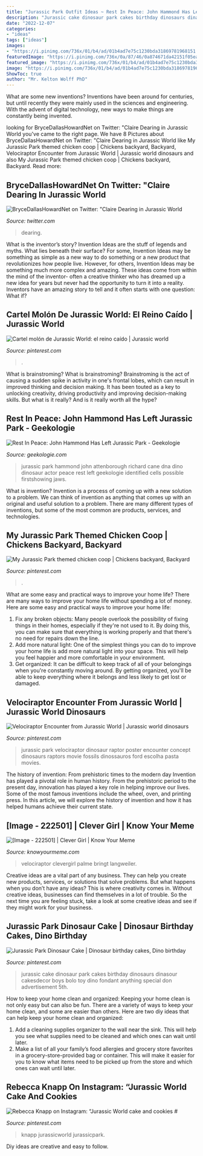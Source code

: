```yaml
---
title: "Jurassic Park Outfit Ideas ~ Rest In Peace: John Hammond Has Left Jurassic Park"
description: "Jurassic cake dinosaur park cakes birthday dinosaurs dinasour cakesdecor boys bolo toy dino fondant anything special don advertisement 5th"
date: "2022-12-07"
categories:
- "ideas"
tags: ["ideas"]
images:
- "https://i.pinimg.com/736x/01/b4/ad/01b4ad7e75c1230bda31869781968151.jpg"
featuredImage: "https://i.pinimg.com/736x/0a/87/46/0a874671da42151f05eae00c76428f35.jpg"
featured_image: "https://i.pinimg.com/736x/01/b4/ad/01b4ad7e75c1230bda31869781968151.jpg"
image: "https://i.pinimg.com/736x/01/b4/ad/01b4ad7e75c1230bda31869781968151.jpg"
ShowToc: true
author: "Mr. Kelton Wolff PhD"
---
```



What are some new inventions?
Inventions have been around for centuries, but until recently they were mainly used in the sciences and engineering. With the advent of digital technology, new ways to make things are constantly being invented.

	

		
looking for BryceDallasHowardNet on Twitter: &quot;Claire Dearing in Jurassic World you've came to the right page. We have 8 Pictures about BryceDallasHowardNet on Twitter: &quot;Claire Dearing in Jurassic World like My Jurassic Park themed chicken coop | Chickens backyard, Backyard, Velociraptor Encounter from Jurassic World | Jurassic world dinosaurs and also My Jurassic Park themed chicken coop | Chickens backyard, Backyard. Read more:
		
    
## BryceDallasHowardNet On Twitter: &quot;Claire Dearing In Jurassic World

<img loading=lazy src="https://pbs.twimg.com/media/DjMyJwUU8AI3H22.jpg:large" onerror="this.onerror=null;this.src='https://tse2.mm.bing.net/th?id=OIP.7n-7KsGIkLw28WWOst6G_gHaDF&amp;pid=15.1';" alt="BryceDallasHowardNet on Twitter: &quot;Claire Dearing in Jurassic World">

_Source: twitter.com_

>dearing. 

	

What is the inventor’s story?
Invention Ideas are the stuff of legends and myths. What lies beneath their surface? For some, Invention Ideas may be something as simple as a new way to do something or a new product that revolutionizes how people live. However, for others, Invention Ideas may be something much more complex and amazing. These ideas come from within the mind of the inventor- often a creative thinker who has dreamed up a new idea for years but never had the opportunity to turn it into a reality. Inventors have an amazing story to tell and it often starts with one question: What if?

    
## Cartel Molón De Jurassic World: El Reino Caído | Jurassic World

<img loading=lazy src="https://i.pinimg.com/736x/8a/53/df/8a53dfa8fa0565aa6948a011824d28dd.jpg" onerror="this.onerror=null;this.src='https://tse2.mm.bing.net/th?id=OIP.b1NBbpnwMZIYae0yWtJb6AHaLW&amp;pid=15.1';" alt="Cartel molón de Jurassic World: el reino caído | Jurassic world">

_Source: pinterest.com_

>. 

	

What is brainstroming?
What is brainstroming? Brainstroming is the act of causing a sudden spike in activity in one's frontal lobes, which can result in improved thinking and decision making. It has been touted as a key to unlocking creativity, driving productivity and improving decision-making skills. But what is it really? And is it really worth all the hype?

    
## Rest In Peace: John Hammond Has Left Jurassic Park - Geekologie

<img loading=lazy src="https://geekologie.com/2014/08/25/rip-richard-attenborough.jpg" onerror="this.onerror=null;this.src='https://tse2.mm.bing.net/th?id=OIP.rcQkXVdg_30UQwFYL2tYeAHaEC&amp;pid=15.1';" alt="Rest In Peace: John Hammond Has Left Jurassic Park - Geekologie">

_Source: geekologie.com_

>jurassic park hammond john attenborough richard cane dna dino dinosaur actor peace rest left geekologie identified cells possible firstshowing jaws. 

	

What is invention?
Invention is a process of coming up with a new solution to a problem. We can think of invention as anything that comes up with an original and useful solution to a problem. There are many different types of inventions, but some of the most common are products, services, and technologies.

    
## My Jurassic Park Themed Chicken Coop | Chickens Backyard, Backyard

<img loading=lazy src="https://i.pinimg.com/736x/92/61/14/926114918818ce85bb5729f5d697d9e7.jpg" onerror="this.onerror=null;this.src='https://tse4.mm.bing.net/th?id=OIP.apGmPMJfPxyhhPjA1vtYqwHaJ3&amp;pid=15.1';" alt="My Jurassic Park themed chicken coop | Chickens backyard, Backyard">

_Source: pinterest.com_

>. 

	

What are some easy and practical ways to improve your home life?
There are many ways to improve your home life without spending a lot of money. Here are some easy and practical ways to improve your home life: 
1. Fix any broken objects: Many people overlook the possibility of fixing things in their homes, especially if they're not used to it. By doing this, you can make sure that everything is working properly and that there's no need for repairs down the line. 
2. Add more natural light: One of the simplest things you can do to improve your home life is add more natural light into your space. This will help you feel happier and more comfortable in your environment. 
3. Get organized: It can be difficult to keep track of all of your belongings when you're constantly moving around. By getting organized, you'll be able to keep everything where it belongs and less likely to get lost or damaged.

    
## Velociraptor Encounter From Jurassic World | Jurassic World Dinosaurs

<img loading=lazy src="https://i.pinimg.com/736x/fd/29/1c/fd291c72383809ee08f462b41d1df578--jurassic-movies-jurassic-park-world.jpg" onerror="this.onerror=null;this.src='https://tse1.mm.bing.net/th?id=OIP.c5tr3QWE3Re-gZhYuIkVfgHaHa&amp;pid=15.1';" alt="Velociraptor Encounter from Jurassic World | Jurassic world dinosaurs">

_Source: pinterest.com_

>jurassic park velociraptor dinosaur raptor poster encounter concept dinosaurs raptors movie fossils dinossauros ford escolha pasta movies. 

	

The history of invention: From prehistoric times to the modern day
Invention has played a pivotal role in human history. From the prehistoric period to the present day, innovation has played a key role in helping improve our lives. Some of the most famous inventions include the wheel, oven, and printing press. In this article, we will explore the history of invention and how it has helped humans achieve their current state.

    
## [Image - 222501] | Clever Girl | Know Your Meme

<img loading=lazy src="http://i2.kym-cdn.com/photos/images/facebook/000/222/501/CleverGirl.jpg" onerror="this.onerror=null;this.src='https://tse4.mm.bing.net/th?id=OIP.6KluWzHRVHfxcfUjBrPzmQHaEu&amp;pid=15.1';" alt="[Image - 222501] | Clever Girl | Know Your Meme">

_Source: knowyourmeme.com_

>velociraptor clevergirl palme bringt langweiler. 

	

Creative ideas are a vital part of any business. They can help you create new products, services, or solutions that solve problems. But what happens when you don’t have any ideas? This is where creativity comes in. Without creative ideas, businesses can find themselves in a lot of trouble. So the next time you are feeling stuck, take a look at some creative ideas and see if they might work for your business.

    
## Jurassic Park Dinosaur Cake | Dinosaur Birthday Cakes, Dino Birthday

<img loading=lazy src="https://i.pinimg.com/736x/01/b4/ad/01b4ad7e75c1230bda31869781968151.jpg" onerror="this.onerror=null;this.src='https://tse3.mm.bing.net/th?id=OIP.Vk267w6wLmFbhS6Fa0e_DQHaJi&amp;pid=15.1';" alt="Jurassic Park Dinosaur Cake | Dinosaur birthday cakes, Dino birthday">

_Source: pinterest.com_

>jurassic cake dinosaur park cakes birthday dinosaurs dinasour cakesdecor boys bolo toy dino fondant anything special don advertisement 5th. 

	

How to keep your home clean and organized:
Keeping your home clean is not only easy but can also be fun. There are a variety of ways to keep your home clean, and some are easier than others. Here are two diy ideas that can help keep your home clean and organized:
1. Add a cleaning supplies organizer to the wall near the sink. This will help you see what supplies need to be cleaned and which ones can wait until later.
2. Make a list of all your family’s food allergies and grocery store favorites in a grocery-store-provided bag or container. This will make it easier for you to know what items need to be picked up from the store and which ones can wait until later.

    
## Rebecca Knapp On Instagram: “Jurassic World Cake And Cookies #

<img loading=lazy src="https://i.pinimg.com/736x/0a/87/46/0a874671da42151f05eae00c76428f35.jpg" onerror="this.onerror=null;this.src='https://tse1.mm.bing.net/th?id=OIP.k7HSklv1urArgcq_bhEspgHaH0&amp;pid=15.1';" alt="Rebecca Knapp on Instagram: “Jurassic World cake and cookies #">

_Source: pinterest.com_

>knapp jurassicworld jurassicpark. 

	

Diy ideas are creative and easy to follow.

